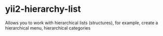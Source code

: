 # yii2-hierarchy-list
Allows you to work with hierarchical lists (structures), for example, create a hierarchical menu, hierarchical categories

